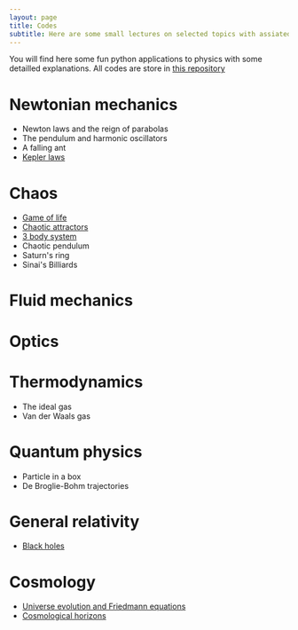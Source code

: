 ```yaml
---
layout: page
title: Codes
subtitle: Here are some small lectures on selected topics with assiated illustrative codes you can play with.
---
```


You will find here some fun python applications to physics with some detailled explanations. All codes are store in [this repository](https://github.com/YoloNomy)

# Newtonian mechanics

- Newton laws and the reign of parabolas
- The pendulum and harmonic oscillators
- A falling ant
- [Kepler laws](meca/Kepler.md)

# Chaos

- [Game of life](chaos/game_of_life.md)
- [Chaotic attractors](chaos/Lorenz.pdf)
- [3 body system](chaos/3corps.pdf)
- Chaotic pendulum
- Saturn's ring
- Sinai's Billiards

# Fluid mechanics

# Optics

# Thermodynamics

- The ideal gas
- Van der Waals gas

# Quantum physics

- Particle in a box
- De Broglie-Bohm trajectories

# General relativity

- [Black holes](cosmo/black-holes.md)

# Cosmology

- [Universe evolution and Friedmann equations](cosmo/friedmann.md)
- [Cosmological horizons](cosmo/horizons.md)




